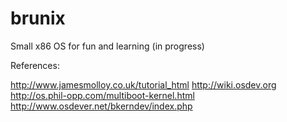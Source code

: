 # brunix
Small x86 OS for fun and learning (in progress)

References:

http://www.jamesmolloy.co.uk/tutorial_html
http://wiki.osdev.org
http://os.phil-opp.com/multiboot-kernel.html
http://www.osdever.net/bkerndev/index.php
